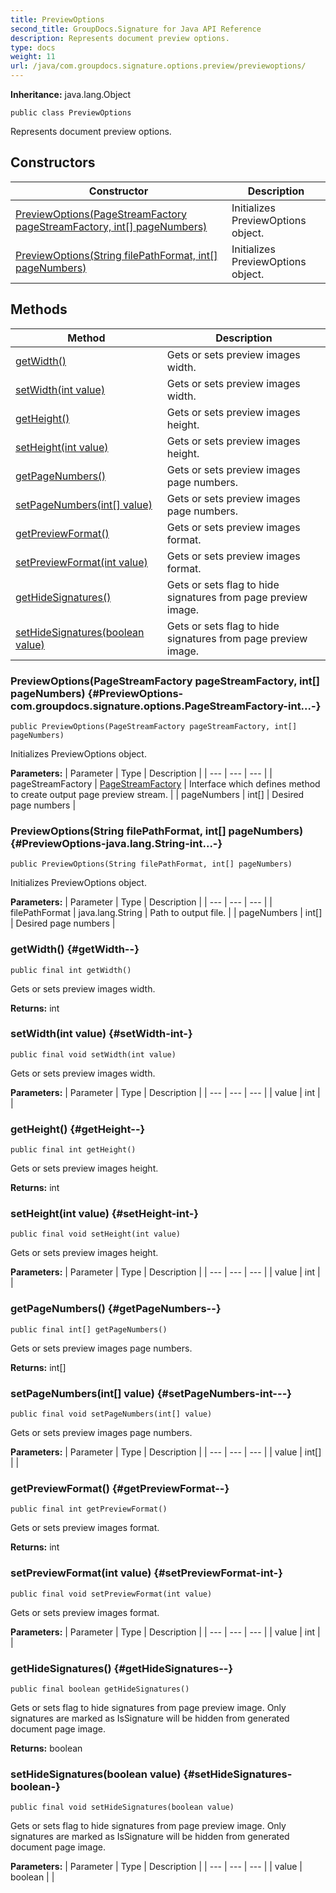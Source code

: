 ```yaml
---
title: PreviewOptions
second_title: GroupDocs.Signature for Java API Reference
description: Represents document preview options.
type: docs
weight: 11
url: /java/com.groupdocs.signature.options.preview/previewoptions/
---
```

**Inheritance:**
java.lang.Object
```
public class PreviewOptions
```

Represents document preview options.
## Constructors

| Constructor | Description |
| --- | --- |
| [PreviewOptions(PageStreamFactory pageStreamFactory, int[] pageNumbers)](#PreviewOptions-com.groupdocs.signature.options.PageStreamFactory-int...-) | Initializes PreviewOptions object. |
| [PreviewOptions(String filePathFormat, int[] pageNumbers)](#PreviewOptions-java.lang.String-int...-) | Initializes PreviewOptions object. |
## Methods

| Method | Description |
| --- | --- |
| [getWidth()](#getWidth--) | Gets or sets preview images width. |
| [setWidth(int value)](#setWidth-int-) | Gets or sets preview images width. |
| [getHeight()](#getHeight--) | Gets or sets preview images height. |
| [setHeight(int value)](#setHeight-int-) | Gets or sets preview images height. |
| [getPageNumbers()](#getPageNumbers--) | Gets or sets preview images page numbers. |
| [setPageNumbers(int[] value)](#setPageNumbers-int---) | Gets or sets preview images page numbers. |
| [getPreviewFormat()](#getPreviewFormat--) | Gets or sets preview images format. |
| [setPreviewFormat(int value)](#setPreviewFormat-int-) | Gets or sets preview images format. |
| [getHideSignatures()](#getHideSignatures--) | Gets or sets flag to hide signatures from page preview image. |
| [setHideSignatures(boolean value)](#setHideSignatures-boolean-) | Gets or sets flag to hide signatures from page preview image. |
### PreviewOptions(PageStreamFactory pageStreamFactory, int[] pageNumbers) {#PreviewOptions-com.groupdocs.signature.options.PageStreamFactory-int...-}
```
public PreviewOptions(PageStreamFactory pageStreamFactory, int[] pageNumbers)
```


Initializes PreviewOptions object.

**Parameters:**
| Parameter | Type | Description |
| --- | --- | --- |
| pageStreamFactory | [PageStreamFactory](../../com.groupdocs.signature.options/pagestreamfactory) | Interface which defines method to create output page preview stream. |
| pageNumbers | int[] | Desired page numbers |

### PreviewOptions(String filePathFormat, int[] pageNumbers) {#PreviewOptions-java.lang.String-int...-}
```
public PreviewOptions(String filePathFormat, int[] pageNumbers)
```


Initializes PreviewOptions object.

**Parameters:**
| Parameter | Type | Description |
| --- | --- | --- |
| filePathFormat | java.lang.String | Path to output file. |
| pageNumbers | int[] | Desired page numbers |

### getWidth() {#getWidth--}
```
public final int getWidth()
```


Gets or sets preview images width.

**Returns:**
int
### setWidth(int value) {#setWidth-int-}
```
public final void setWidth(int value)
```


Gets or sets preview images width.

**Parameters:**
| Parameter | Type | Description |
| --- | --- | --- |
| value | int |  |

### getHeight() {#getHeight--}
```
public final int getHeight()
```


Gets or sets preview images height.

**Returns:**
int
### setHeight(int value) {#setHeight-int-}
```
public final void setHeight(int value)
```


Gets or sets preview images height.

**Parameters:**
| Parameter | Type | Description |
| --- | --- | --- |
| value | int |  |

### getPageNumbers() {#getPageNumbers--}
```
public final int[] getPageNumbers()
```


Gets or sets preview images page numbers.

**Returns:**
int[]
### setPageNumbers(int[] value) {#setPageNumbers-int---}
```
public final void setPageNumbers(int[] value)
```


Gets or sets preview images page numbers.

**Parameters:**
| Parameter | Type | Description |
| --- | --- | --- |
| value | int[] |  |

### getPreviewFormat() {#getPreviewFormat--}
```
public final int getPreviewFormat()
```


Gets or sets preview images format.

**Returns:**
int
### setPreviewFormat(int value) {#setPreviewFormat-int-}
```
public final void setPreviewFormat(int value)
```


Gets or sets preview images format.

**Parameters:**
| Parameter | Type | Description |
| --- | --- | --- |
| value | int |  |

### getHideSignatures() {#getHideSignatures--}
```
public final boolean getHideSignatures()
```


Gets or sets flag to hide signatures from page preview image. Only signatures are marked as IsSignature will be hidden from generated document page image.

**Returns:**
boolean
### setHideSignatures(boolean value) {#setHideSignatures-boolean-}
```
public final void setHideSignatures(boolean value)
```


Gets or sets flag to hide signatures from page preview image. Only signatures are marked as IsSignature will be hidden from generated document page image.

**Parameters:**
| Parameter | Type | Description |
| --- | --- | --- |
| value | boolean |  |

